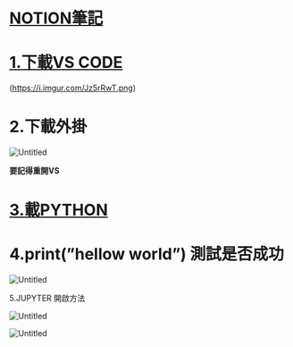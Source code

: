 # [NOTION筆記](https://magic-parcel-0ec.notion.site/DAY5-0eb36d2eef594b99a9d89c7bc440b100?pvs=4)

# [1.下載VS CODE](https://code.visualstudio.com/Download)

(https://i.imgur.com/Jz5rRwT.png)

# 2.下載外掛

![Untitled](https://s3-us-west-2.amazonaws.com/secure.notion-static.com/6f838e3e-99dd-4a05-80a3-48a9a4e6d01c/Untitled.png)

**要記得重開VS**

# [3.載PYTHON](https://www.python.org/downloads/)



# 4.print(”hellow world”) 測試是否成功

![Untitled](https://s3-us-west-2.amazonaws.com/secure.notion-static.com/1a46aecf-0f8d-4009-808d-db4015e3d546/Untitled.png)

5.JUPYTER 開啟方法

![Untitled](https://s3-us-west-2.amazonaws.com/secure.notion-static.com/85745468-d8f8-45e9-9b3b-de3b44175370/Untitled.png)

![Untitled](https://s3-us-west-2.amazonaws.com/secure.notion-static.com/a1a4501a-a41b-4cd8-8dba-62f9211645e6/Untitled.png)

